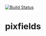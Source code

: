 [![Build Status](https://travis-ci.org/pixelgrade/pixfields.svg?branch=dev)](https://travis-ci.org/pixelgrade/pixfields)

pixfields
=========
